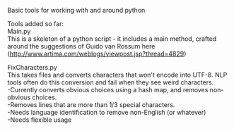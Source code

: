 
Basic tools for working with and around python

Tools added so far:<br>
  Main.py<br>
    This is a skeleton of a python script - it includes a main method, crafted around the suggestions of Guido van Rossum here (http://www.artima.com/weblogs/viewpost.jsp?thread=4829)<br>

  FixCharacters.py<br>
    This takes files and converts characters that won't encode into UTF-8. NLP tools often do this conversion and fail when they see weird characters.<br>
    -Currently converts obvious choices using a hash map, and removes non-obvious choices.<br>
    -Removes lines that are more than 1/3 special characters.<br>
      -Needs language identification to remove non-English (or whatever)<br>
    -Needs flexible usage<br>